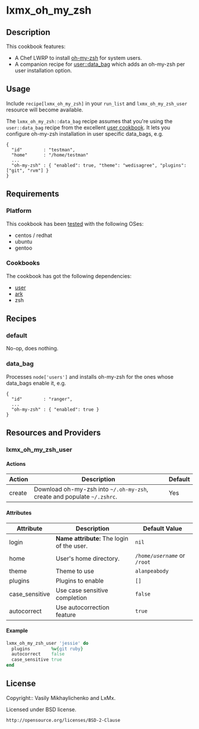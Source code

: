 # lxmx_oh_my_zsh

## Description

This cookbook features:

* A Chef LWRP to install [oh-my-zsh](https://github.com/robbyrussell/oh-my-zsh) for system users.
* A companion recipe for [user::data_bag](https://github.com/fnichol/chef-user) which adds an oh-my-zsh per user installation option.

## Usage

Include `recipe[lxmx_oh_my_zsh]` in your `run_list` and `lxmx_oh_my_zsh_user` resource will become available.

The `lxmx_oh_my_zsh::data_bag` recipe assumes that you're using the `user::data_bag` recipe from the excellent [user cookbook](https://github.com/fnichol/chef-user). It lets you configure oh-my-zsh installation in user specific data_bags, e.g.

```
{
  "id"        : "testman",
  "home"      : "/home/testman"
  ...
  "oh-my-zsh" : { "enabled": true, "theme": "wedisagree", "plugins": ["git", "rvm"] }
}
```

## Requirements


### Platform
This cookbook has been [tested](https://github.com/lxmx/chef-oh-my-zsh/blob/master/.kitchen.yml) with the following OSes:

* centos / redhat
* ubuntu
* gentoo

### Cookbooks
The cookbook has got the following dependencies:

* [user](https://github.com/fnichol/chef-user)
* [ark](https://github.com/bryanwb/chef-ark/)
* zsh

## Recipes

### default

No-op, does nothing.

### data_bag
Processes `node['users']` and installs oh-my-zsh for the ones whose data_bags enable it, e.g.

```
{ 
  "id"        : "ranger",
  ...
  "oh-my-zsh" : { "enabled": true }
}
```

## Resources and Providers

### lxmx_oh_my_zsh_user

#### Actions

<table>
  <thead>
    <tr>
      <th>Action</th>
      <th>Description</th>
      <th>Default</th>
    </tr>
  </thead>
  <tbody>
    <tr>
      <td>create</td>
      <td>
        Download oh-my-zsh into <code>~/.oh-my-zsh</code>, create and populate <code>~/.zshrc</code>.
      </td>
      <td>Yes</td>
    </tr>
  </tbody>
</table>

#### Attributes

<table>
  <thead>
    <tr>
      <th>Attribute</th>
      <th>Description</th>
      <th>Default Value</th>
    </tr>
  </thead>
  <tbody>
    <tr>
      <td>login</td>
      <td><b>Name attribute:</b> The login of the user.</td>
      <td><code>nil</code></td>
    </tr>
    <tr>
      <td>home</td>
      <td>User's home directory.</td>
      <td><code>/home/<i>username</i></code> or <code>/root</code></td>
    </tr>
    <tr>
      <td>theme</td>
      <td>Theme to use</td>
      <td><code>alanpeabody</code></td>
    </tr>
    <tr>
      <td>plugins</td>
      <td>Plugins to enable</td>
      <td><code>[]</code></td>
    </tr>
	<tr>
      <td>case_sensitive</td>
      <td>Use case sensitive completion</td>
      <td><code>false</code></td>
    </tr>
	<tr>
      <td>autocorrect</td>
      <td>Use autocorrection feature</td>
      <td><code>true</code></td>
    </tr>
  </tbody>
</table>

#### Example

```ruby
lxmx_oh_my_zsh_user 'jessie' do
  plugins        %w{git ruby}
  autocorrect    false
  case_sensitive true
end
```

## License

Copyright:: Vasily Mikhaylichenko and LxMx.

Licensed under BSD license.

    http://opensource.org/licenses/BSD-2-Clause